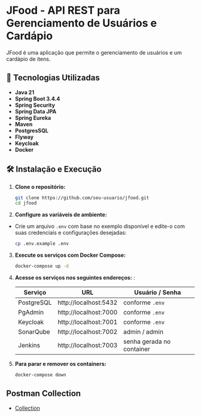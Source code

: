 # JFood - API REST para Gerenciamento de Usuários e Cardápio

JFood é uma aplicação que permite o gerenciamento de usuários e um cardápio de itens.

## 🚀 Tecnologias Utilizadas
- **Java 21**
- **Spring Boot 3.4.4**
- **Spring Security**
- **Spring Data JPA**
- **Spring Eureka**
- **Maven**
- **PostgresSQL**
- **Flyway**
- **Keycloak**
- **Docker**


## 🛠️ Instalação e Execução
1. **Clone o repositório:**
   ```sh
   git clone https://github.com/seu-usuario/jfood.git
   cd jfood
   ```
2. **Configure as variáveis de ambiente:**
- Crie um arquivo `.env` com base no exemplo disponível e edite-o com suas credenciais e configurações desejadas:
   ```sh
   cp .env.example .env
   ```

3. **Execute os serviços com Docker Compose:**
   ```sh
   docker-compose up -d
   ```

4. **Acesse os serviços nos seguintes endereços:** :

   | Serviço     | URL                     | Usuário / Senha             |
   |-------------|-------------------------|------------------------------|
   | PostgreSQL  | http://localhost:5432   | conforme `.env`             |
   | PgAdmin     | http://localhost:7000   | conforme `.env`             |
   | Keycloak    | http://localhost:7001   | conforme `.env`             |
   | SonarQube   | http://localhost:7002   | admin / admin               |
   | Jenkins     | http://localhost:7003   | senha gerada no container   |

5. **Para parar e remover os containers:**
   ```sh
   docker-compose down
      ```
   
## Postman Collection
- [Collection](https://documenter.getpostman.com/view/2828428/2sB2cVg2vU)
